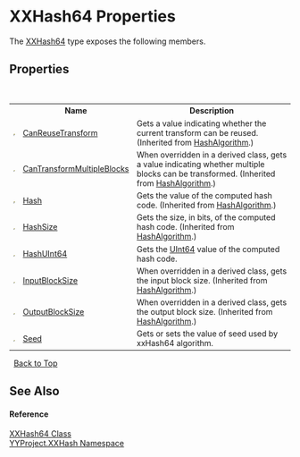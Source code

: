 # XXHash64 Properties
 

The <a href="1f2e7168-1f3f-c493-7e7a-6d566f315fd9">XXHash64</a> type exposes the following members.


## Properties
&nbsp;<table><tr><th></th><th>Name</th><th>Description</th></tr><tr><td>![Public property](media/pubproperty.gif "Public property")</td><td><a href="http://msdn2.microsoft.com/en-us/library/s7d5a329" target="_blank">CanReuseTransform</a></td><td>
Gets a value indicating whether the current transform can be reused.
 (Inherited from <a href="http://msdn2.microsoft.com/en-us/library/k50cye1b" target="_blank">HashAlgorithm</a>.)</td></tr><tr><td>![Public property](media/pubproperty.gif "Public property")</td><td><a href="http://msdn2.microsoft.com/en-us/library/0dc6d224" target="_blank">CanTransformMultipleBlocks</a></td><td>
When overridden in a derived class, gets a value indicating whether multiple blocks can be transformed.
 (Inherited from <a href="http://msdn2.microsoft.com/en-us/library/k50cye1b" target="_blank">HashAlgorithm</a>.)</td></tr><tr><td>![Public property](media/pubproperty.gif "Public property")</td><td><a href="http://msdn2.microsoft.com/en-us/library/1ze608s7" target="_blank">Hash</a></td><td>
Gets the value of the computed hash code.
 (Inherited from <a href="http://msdn2.microsoft.com/en-us/library/k50cye1b" target="_blank">HashAlgorithm</a>.)</td></tr><tr><td>![Public property](media/pubproperty.gif "Public property")</td><td><a href="http://msdn2.microsoft.com/en-us/library/s0actt51" target="_blank">HashSize</a></td><td>
Gets the size, in bits, of the computed hash code.
 (Inherited from <a href="http://msdn2.microsoft.com/en-us/library/k50cye1b" target="_blank">HashAlgorithm</a>.)</td></tr><tr><td>![Public property](media/pubproperty.gif "Public property")</td><td><a href="3d8fa3a8-53ce-8e95-6789-ac0e15244a1b">HashUInt64</a></td><td>
Gets the <a href="http://msdn2.microsoft.com/en-us/library/06cf7918" target="_blank">UInt64</a> value of the computed hash code.</td></tr><tr><td>![Public property](media/pubproperty.gif "Public property")</td><td><a href="http://msdn2.microsoft.com/en-us/library/64tz4bew" target="_blank">InputBlockSize</a></td><td>
When overridden in a derived class, gets the input block size.
 (Inherited from <a href="http://msdn2.microsoft.com/en-us/library/k50cye1b" target="_blank">HashAlgorithm</a>.)</td></tr><tr><td>![Public property](media/pubproperty.gif "Public property")</td><td><a href="http://msdn2.microsoft.com/en-us/library/zs2a54eh" target="_blank">OutputBlockSize</a></td><td>
When overridden in a derived class, gets the output block size.
 (Inherited from <a href="http://msdn2.microsoft.com/en-us/library/k50cye1b" target="_blank">HashAlgorithm</a>.)</td></tr><tr><td>![Public property](media/pubproperty.gif "Public property")</td><td><a href="50b1d888-ba01-1e59-e4a0-bc6abc16b001">Seed</a></td><td>
Gets or sets the value of seed used by xxHash64 algorithm.</td></tr></table>&nbsp;
<a href="#xxhash64-properties">Back to Top</a>

## See Also


#### Reference
<a href="1f2e7168-1f3f-c493-7e7a-6d566f315fd9">XXHash64 Class</a><br /><a href="2e5d6292-64c7-8d52-f77f-7d3314e71172">YYProject.XXHash Namespace</a><br />